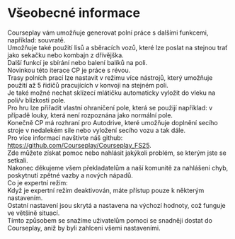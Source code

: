 # Všeobecné informace

  
Courseplay vám umožňuje generovat polní práce s dalšími funkcemi, například: souvratě.  
Umožňuje také použití lisů a sběracích vozů, které lze poslat na stejnou trať jako sekačku nebo kombajn z dřívějška.  
Další funkcí je sbírání nebo balení balíků na poli.  
Novinkou této iterace CP je práce s révou.  
Trasy polních prací lze nastavit v režimu více nástrojů, který umožňuje použití až 5 řidičů pracujících v konvoji na stejném poli.  
Je také možné nechat sklízecí mlátičku automaticky vyložit do vleku na poli/v blízkosti pole.  
Pro hru lze přiřadit vlastní ohraničení pole, která se použijí například: v případě louky, která není rozpoznána jako normální pole.  
Konečně CP má rozhraní pro Autodrive, které umožňuje doplnění secího stroje v nedalekém sile nebo vyložení secího vozu a tak dále.  
Pro více informací navštivte náš github: https://github.com/Courseplay/Courseplay_FS25.  
Zde můžete získat pomoc nebo nahlásit jakýkoli problém, se kterým jste se setkali.  
Nakonec děkujeme všem překladatelům a naší komunitě za nahlášení chyb, poskytnutí zpětné vazby a nových nápadů.  
Co je expertní režim:  
Když je expertní režim deaktivován, máte přístup pouze k některým nastavením.  
Ostatní nastavení jsou skrytá a nastavena na výchozí hodnoty, což funguje ve většině situací.  
Tímto způsobem se snažíme uživatelům pomoci se snadněji dostat do Courseplay, aniž by byli zahlceni všemi nastaveními.  

